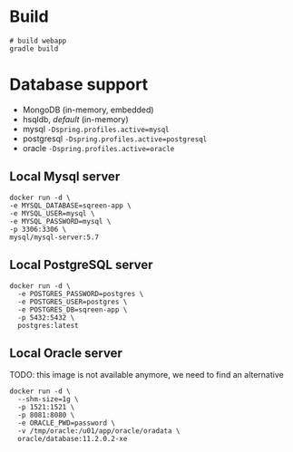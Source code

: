# Build

```shell
# build webapp
gradle build
```

# Database support

- MongoDB (in-memory, embedded)
- hsqldb, *default* (in-memory)
- mysql `-Dspring.profiles.active=mysql`
- postgresql `-Dspring.profiles.active=postgresql`
- oracle `-Dspring.profiles.active=oracle`

## Local Mysql server

```shell
docker run -d \
-e MYSQL_DATABASE=sqreen-app \
-e MYSQL_USER=mysql \
-e MYSQL_PASSWORD=mysql \
-p 3306:3306 \
mysql/mysql-server:5.7
```

## Local PostgreSQL server

```shell
docker run -d \
  -e POSTGRES_PASSWORD=postgres \
  -e POSTGRES_USER=postgres \
  -e POSTGRES_DB=sqreen-app \
  -p 5432:5432 \
  postgres:latest
```

## Local Oracle server

TODO: this image is not available anymore, we need to find an alternative

```shell
docker run -d \
  --shm-size=1g \
  -p 1521:1521 \
  -p 8081:8080 \
  -e ORACLE_PWD=password \
  -v /tmp/oracle:/u01/app/oracle/oradata \
  oracle/database:11.2.0.2-xe
```


